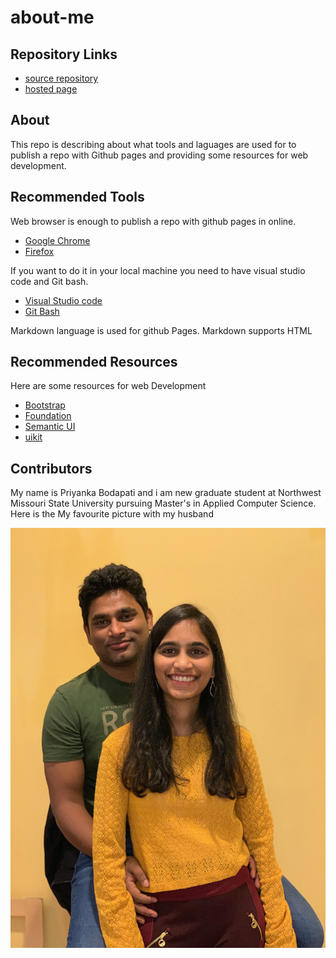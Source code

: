 # about-me

## Repository Links
  - [source repository](https://github.com/pinky407/about-me)
  - [hosted page](https://pinky407.github.io/about-me/)
  
## About
  This repo is describing about what tools and laguages are used for to publish a repo with Github pages and providing some resources for   web development.

## Recommended Tools 
  Web browser is enough to publish a repo with github pages in online.
   - [Google Chrome](https://www.google.com/chrome/)
   - [Firefox](https://www.mozilla.org/en-US/firefox/)

  If you want to do it in your local machine you need to have visual studio code and Git bash.
   - [Visual Studio code](https://visualstudio.microsoft.com/)
   - [Git Bash](https://git-scm.com/downloads)
  
   Markdown language is used for github Pages. Markdown supports HTML
   
## Recommended Resources
  Here are some resources for web Development

  - [Bootstrap](https://getbootstrap.com/)
  - [Foundation](https://foundation.zurb.com/)
  - [Semantic UI](https://semantic-ui.com/)
  - [uikit](https://getuikit.com)
  
## Contributors
  My name is Priyanka Bodapati and i am new graduate student at Northwest Missouri State University pursuing Master's in Applied Computer   Science. Here is the My favourite picture with my husband
  
  ![img](Favourite-image.JPG)
